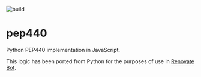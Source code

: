 ![build](https://github.com/renovatebot/pep440/workflows/build/badge.svg)

# pep440

Python PEP440 implementation in JavaScript.

This logic has been ported from Python for the purposes of use in [Renovate Bot](https://github.com/renovatebot/renovate).
